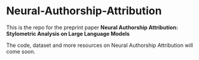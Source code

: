 # Neural-Authorship-Attribution

This is the repo for the preprint paper **Neural Authorship Attribution: Stylometric Analysis on Large Language Models**

The code, dataset and more resources on Neural Authorship Attribution will come soon.
